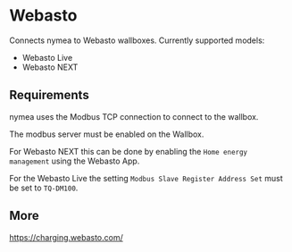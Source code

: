 # Webasto

Connects nymea to Webasto wallboxes. Currently supported models:

* Webasto Live
* Webasto NEXT

## Requirements

nymea uses the Modbus TCP connection to connect to the wallbox.

The modbus server must be enabled on the Wallbox.

For Webasto NEXT this can be done by enabling the `Home energy management` using the Webasto App.

For the Webasto Live the setting `Modbus Slave Register Address Set` must be set to `TQ-DM100`.


## More

https://charging.webasto.com/
